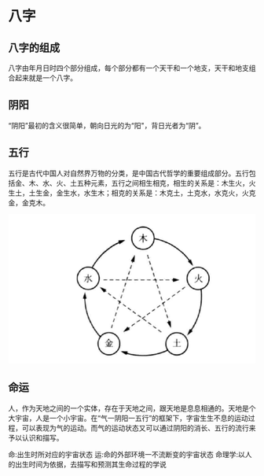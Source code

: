 
# 八字

## 八字的组成

八字由年月日时四个部分组成，每个部分都有一个天干和一个地支，天干和地支组合起来就是一个八字。

## 阴阳

“阴阳”最初的含义很简单，朝向日光的为“阳"，背日光者为“阴”。

## 五行

五行是古代中国人对自然界万物的分类，是中国古代哲学的重要组成部分。五行包括金、木、水、火、土五种元素，五行之间相生相克，相生的关系是：木生火，火生土，土生金，金生水，水生木；相克的关系是：木克土，土克水，水克火，火克金，金克木。

![](/assets/images/2023-06-14-22-31-33.png)

## 命运

人，作为天地之间的一个实体，存在于天地之间，跟天地是息息相通的。天地是个大宇宙，人是一个小宇宙。在“气一阴阳一五行”的框架下，字宙生生不息的运动过程，可以表现为气的运动。而气的运动状态又可以通过阴阳的消长、五行的流行来予以认识和描写。

命:出生时所对应的宇宙状态
运:命的外部环境一不流断变的宇宙状态
命理学:以人的出生时间为依据，去描写和预测其生命过程的学说
